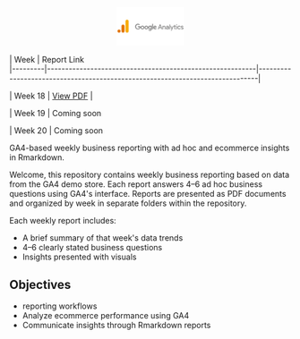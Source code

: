 <p align="center">
  <img src="Week18/Google-Analytics-Logo.png" alt="GA4 Logo" width="120">
</p>

| Week    |  Report Link      
|---------|----------------------------------------------------------|------------------------------------------------------------------------------|

| Week 18 | [View PDF](https://github.com/HNordholm/weekly-GA4-reporting-/blob/main/Week18/w18report.pdf) |

| Week 19 | Coming soon                                                                                                                 

| Week 20 | Coming soon                                    

GA4-based weekly business reporting with ad hoc and ecommerce insights in Rmarkdown.


Welcome, this repository contains weekly business reporting  based on data from the GA4 demo store.
Each report answers 4–6 ad hoc business questions using GA4's interface.
Reports are presented as PDF documents and organized by week in separate folders within the repository.


Each weekly report includes:
- A brief summary of that week's data trends
- 4–6 clearly stated business questions
- Insights presented with visuals

## Objectives

- reporting workflows
- Analyze ecommerce performance using GA4
- Communicate insights through Rmarkdown reports


